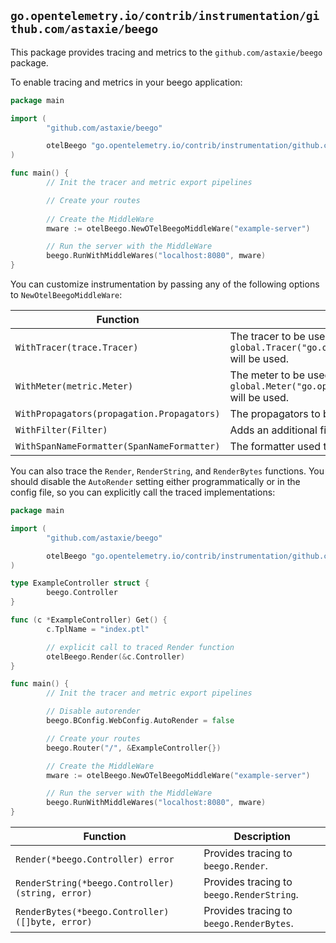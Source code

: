 ## `go.opentelemetry.io/contrib/instrumentation/github.com/astaxie/beego`

This package provides tracing and metrics to the `github.com/astaxie/beego` package.

To enable tracing and metrics in your beego application:

```go
package main

import (
        "github.com/astaxie/beego"

        otelBeego "go.opentelemetry.io/contrib/instrumentation/github.com/astaxie/beego"
)

func main() {
        // Init the tracer and metric export pipelines

        // Create your routes
        
        // Create the MiddleWare
        mware := otelBeego.NewOTelBeegoMiddleWare("example-server")

        // Run the server with the MiddleWare
        beego.RunWithMiddleWares("localhost:8080", mware)
}
```

You can customize instrumentation by passing any of the following options to `NewOtelBeegoMiddleWare`:

| Function | Description |
| -------- | ----------- |
| `WithTracer(trace.Tracer)` | The tracer to be used to create spans for the beego server. If not specified, `global.Tracer("go.opentelemetry.io/contrib/instrumentation/github.com/astaxie/beego")` will be used. |
| `WithMeter(metric.Meter)` | The meter to be used to create the instruments. If not specified, `global.Meter("go.opentelemery.io/contrib/instrumentation/github.com/astaxie/beego")` will be used. |
| `WithPropagators(propagation.Propagators)` | The propagators to be used. If not specified, `global.Propagators()` will be used. |
| `WithFilter(Filter)` | Adds an additional filter function to the configuration. Defaults to no filters. |
| `WithSpanNameFormatter(SpanNameFormatter)` | The formatter used to format span names. If not specified, the route will be used instead. |

You can also trace the `Render`, `RenderString`, and `RenderBytes` functions. You should disable the `AutoRender` setting either programmatically or in the config file, so you can explicitly call the traced implementations:

```go
package main

import (
        "github.com/astaxie/beego"

        otelBeego "go.opentelemetry.io/contrib/instrumentation/github.com/astaxie/beego"
)

type ExampleController struct {
        beego.Controller
}

func (c *ExampleController) Get() {
        c.TplName = "index.ptl"

        // explicit call to traced Render function
        otelBeego.Render(&c.Controller)
}

func main() {
        // Init the tracer and metric export pipelines

        // Disable autorender
        beego.BConfig.WebConfig.AutoRender = false

        // Create your routes
        beego.Router("/", &ExampleController{})

        // Create the MiddleWare
        mware := otelBeego.NewOTelBeegoMiddleWare("example-server")

        // Run the server with the MiddleWare
        beego.RunWithMiddleWares("localhost:8080", mware)
}
```

| Function | Description |
| -------- | ----------- |
| `Render(*beego.Controller) error` | Provides tracing to `beego.Render`. |
| `RenderString(*beego.Controller) (string, error)` | Provides tracing to `beego.RenderString`. |
| `RenderBytes(*beego.Controller) ([]byte, error)` | Provides tracing to `beego.RenderBytes`. |
